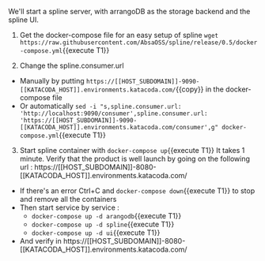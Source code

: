 We'll start a spline server, with arrangoDB as the storage backend and the spline UI.

1. Get the docker-compose file for an easy setup of spline
`wget https://raw.githubusercontent.com/AbsaOSS/spline/release/0.5/docker-compose.yml`{{execute T1}}

2. Change the spline.consumer.url
+ Manually by putting `https://[[HOST_SUBDOMAIN]]-9090-[[KATACODA_HOST]].environments.katacoda.com/`{{copy}} in the docker-compose file
+ Or automatically `sed -i "s,spline.consumer.url: 'http://localhost:9090/consumer',spline.consumer.url: 'https://[[HOST_SUBDOMAIN]]-9090-[[KATACODA_HOST]].environments.katacoda.com/consumer',g" docker-compose.yml`{{execute T1}}

3. Start spline container with `docker-compose up`{{execute T1}}
It takes 1 minute.
Verify that the product is well launch by going on the following url : https://[[HOST_SUBDOMAIN]]-8080-[[KATACODA_HOST]].environments.katacoda.com/
+ If there's an error Ctrl+C and `docker-compose down`{{execute T1}} to stop and remove all the containers 
+ Then start service by service :
  + `docker-compose up -d arangodb`{{execute T1}}
  + `docker-compose up -d spline`{{execute T1}}
  + `docker-compose up -d ui`{{execute T1}}
+ And verify in https://[[HOST_SUBDOMAIN]]-8080-[[KATACODA_HOST]].environments.katacoda.com/
